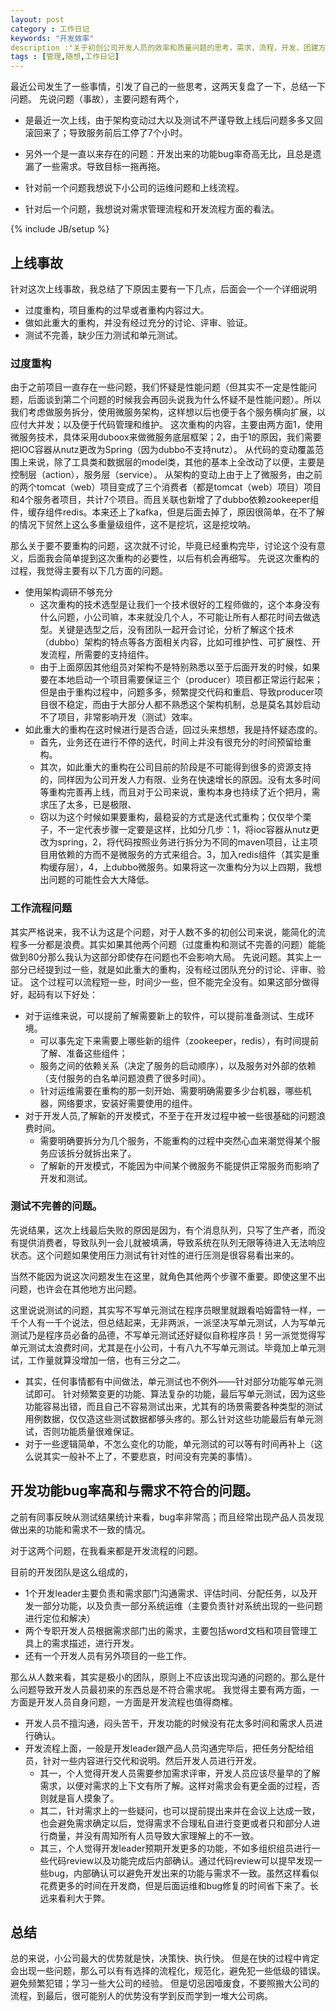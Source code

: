 ```yaml
---
layout: post
category : 工作日记
keywords: "开发效率"
description :"关于初创公司开发人员的效率和质量问题的思考，需求，流程，开发，团建方面的思考"
tags : [管理,随想,工作日记]
---
```



最近公司发生了一些事情，引发了自己的一些思考，这两天复盘了一下，总结一下问题。
先说问题（事故），主要问题有两个，
- 是最近一次上线，由于架构变动过大以及测试不严谨导致上线后问题多多又回滚回来了；导致服务前后工停了7个小时。
- 另外一个是一直以来存在的问题：开发出来的功能bug率奇高无比，且总是遗漏了一些需求。导致目标一拖再拖。

- 针对前一个问题我想说下小公司的运维问题和上线流程。
- 针对后一个问题，我想说对需求管理流程和开发流程方面的看法。

<!--break-->

{% include JB/setup %}

## 上线事故

针对这次上线事故，我总结了下原因主要有一下几点，后面会一个一个详细说明
- 过度重构，项目重构的过早或者重构内容过大。
- 做如此重大的重构，并没有经过充分的讨论、评审、验证。
- 测试不完善，缺少压力测试和单元测试。


### 过度重构
由于之前项目一直存在一些问题，我们怀疑是性能问题（但其实不一定是性能问题，后面谈到第二个问题的时候我会再回头说我为什么怀疑不是性能问题）。所以我们考虑做服务拆分，使用微服务架构，这样想以后也便于各个服务横向扩展，以应付大并发；以及便于代码管理和维护。
这次重构的内容，主要由两方面1，使用微服务技术，具体采用duboox来做微服务底层框架；2，由于1的原因，我们需要把IOC容器从nutz更改为Spring（因为dubbo不支持nutz）。
从代码的变动覆盖范围上来说，除了工具类和数据层的model类，其他的基本上全改动了以便，主要是控制层（action），服务层（service）。
从架构的变动上由于上了微服务，由之前的两个tomcat（web）项目变成了三个消费者（都是tomcat（web）项目）项目和4个服务者项目，共计7个项目。而且关联也新增了了dubbo依赖zookeeper组件，缓存组件redis。本来还上了kafka，但是后面去掉了，原因很简单，在不了解的情况下贸然上这么多重量级组件，这不是挖坑，这是挖坟呐。

那么关于要不要重构的问题，这次就不讨论，毕竟已经重构完毕，讨论这个没有意义，后面我会简单提到这次重构的必要性，以后有机会再细写。
先说这次重构的过程，我觉得主要有以下几方面的问题。
- 使用架构调研不够充分
   - 这次重构的技术选型是让我们一个技术很好的工程师做的，这个本身没有什么问题，小公司嘛，本来就没几个人，不可能让所有人都花时间去做选型。关键是选型之后，没有团队一起开会讨论，分析了解这个技术（dubbo）架构的特点等各方面相关内容，比如可维护性、可扩展性、开发流程，所需要的支持组件。
   - 由于上面原因其他组员对架构不是特别熟悉以至于后面开发的时候，如果要在本地启动一个项目需要保证三个（producer）项目都正常运行起来；但是由于重构过程中，问题多多，频繁提交代码和重启、导致producer项目很不稳定，而由于大部分人都不熟悉这个架构机制，总是莫名其妙启动不了项目，非常影响开发（测试）效率。
- 如此重大的重构在这时候进行是否合适，回过头来想想，我是持怀疑态度的。
    - 首先，业务还在进行不停的迭代，时间上并没有很充分的时间预留给重构。
    - 其次，如此重大的重构在公司目前的阶段是不可能得到很多的资源支持的，同样因为公司开发人力有限、业务在快速增长的原因。没有太多时间等重构完善再上线，而且对于公司来说，重构本身也持续了近个把月，需求压了太多，已是极限、
    - 窃以为这个时候如果要重构，最稳妥的方式是迭代式重构；仅仅举个栗子，不一定代表步骤一定要是这样，比如分几步：1，将ioc容器从nutz更改为spring，2，将代码按照业务进行拆分为不同的maven项目，让主项目用依赖的方而不是微服务的方式来组合。3，加入redis组件（其实是重构缓存层），4，上dubbo微服务。如果将这一次重构分为以上四期，我想出问题的可能性会大大降低。

### 工作流程问题
 其实严格说来，我不认为这是个问题，对于人数不多的初创公司来说，能简化的流程多一分都是浪费。其实如果其他两个问题（过度重构和测试不完善的问题）能能做到80分那么我认为这部分即使存在问题也不会影响大局。
 先说问题。其实上一部分已经提到过一些，就是如此重大的重构，没有经过团队充分的讨论、评审、验证。
 这个过程可以流程短一些，时间少一些，但不能完全没有。如果这部分做得好，起码有以下好处：
 - 对于运维来说，可以提前了解需要新上的软件，可以提前准备测试、生成环境。
    - 可以事先定下来需要上哪些新的组件（zookeeper，redis），有时间提前了解、准备这些组件；
    - 服务之间的依赖关系（决定了服务的启动顺序），以及服务对外部的依赖（支付服务的白名单问题浪费了很多时间）。
    - 针对运维需要在重构的那一刻开始、需要明确需要多少台机器，哪些机器，网络要求，安装好需要使用的组件。
- 对于开发人员,了解新的开发模式，不至于在开发过程中被一些很基础的问题浪费时间。
    - 需要明确要拆分为几个服务，不能重构的过程中突然心血来潮觉得某个服务应该拆分就拆出来了。
    - 了解新的开发模式，不能因为中间某个微服务不能提供正常服务而影响了开发和测试。

### 测试不完善的问题。
先说结果，这次上线最后失败的原因是因为，有个消息队列，只写了生产者，而没有提供消费者，导致队列一会儿就被填满，导致系统在队列无限等待进入无法响应状态。这个问题如果使用压力测试有针对性的进行压测是很容易看出来的。

当然不能因为说这次问题发生在这里，就角色其他两个步骤不重要。即使这里不出问题，也许会在其他地方出问题。

这里说说测试的问题，其实写不写单元测试在程序员眼里就跟看哈姆雷特一样，一千个人有一千个说法，但总结起来，无非两派，一派坚决写单元测试，人为写单元测试乃是程序员必备的品德，不写单元测试还好疑似自称程序员！另一派觉觉得写单元测试太浪费时间，尤其是在小公司，十有八九不写单元测试。毕竟加上单元测试，工作量就算没增加一倍，也有三分之二。    
- 其实，任何事情都有中间做法，单元测试也不例外——针对部分功能写单元测试即可。
针对频繁变更的功能、算法复杂的功能，最后写单元测试，因为这些功能容易出错，而且自己不容易测试出来，尤其有的场景需要各种类型的测试用例数据，仅仅造这些测试数据都够头疼的。那么针对这些功能最后有单元测试，否则功能质量很难保证。
- 对于一些逻辑简单，不怎么变化的功能，单元测试的可以等有时间再补上（这么说其实一般补不上了，不要悲哀，时间没有完美的事情）。

## 开发功能bug率高和与需求不符合的问题。

之前有同事反映从测试结果统计来看，bug率非常高；而且经常出现产品人员发现做出来的功能和需求不一致的情况。

对于这两个问题，在我看来都是开发流程的问题。

目前的开发团队是这么组成的，
- 1个开发leader主要负责和需求部门沟通需求、评估时间、分配任务，以及开发一部分功能，以及负责一部分系统运维（主要负责针对系统出现的一些问题进行定位和解决）
- 两个专职开发人员根据需求部门出的需求，主要包括word文档和项目管理工具上的需求描述，进行开发。
- 还有一个开发人员有另外项目的一些工作。

那么从人数来看，其实是极小的团队，原则上不应该出现沟通的问题的。那么是什么问题导致开发人员最初来的东西总是不符合需求呢。
我觉得主要有两方面，一方面是开发人员自身问题，一方面是开发流程也值得商榷。
- 开发人员不擅沟通，闷头苦干，开发功能的时候没有花太多时间和需求人员进行确认。
- 开发流程上面，一般是开发leader跟产品人员沟通完毕后，把任务分配给组员，针对一些内容进行交代和说明。然后开发人员进行开发。
  - 其一，个人觉得开发人员需要参加需求评审，开发人员应该尽量早的了解需求，以便对需求的上下文有所了解。这样对需求会有更全面的过程，否则就是盲人摸象了。
  - 其二，针对需求上的一些疑问，也可以提前提出来并在会议上达成一致，也会避免需求确定以后，觉得需求不合理私自进行变更或者只和部分人进行商量，并没有周知所有人员导致大家理解上的不一致。
  - 其三，个人觉得开发leader预期开发更多的功能，不如多组织组员进行一些代码review以及功能完成后内部确认。通过代码review可以提早发现一些bug，内部确认可以避免开发出来的功能与需求不一致。虽然这样看似花费更多的时间在开发商，但是后面运维和bug修复的时间省下来了。长远来看利大于弊。



## 总结

总的来说，小公司最大的优势就是快，决策快、执行快。
但是在快的过程中肯定会出现一些问题，那么可以有有选择的流程化，规范化，避免犯一些低级的错误。避免频繁犯错；学习一些大公司的经验。
但是切忌因噎废食，不要照搬大公司的流程，到最后，很可能别人的优势没有学到反而学到一堆大公司病。
